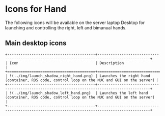 # Icons for Hand

The following icons will be available on the server laptop Desktop for launching and controlling the right, left and bimanual hands.

## Main desktop icons

```eval_rst
+----------------------------------------+----------------------------------------------------------------------------------------------+
| Icon                                   | Description                                                                                  | 
+========================================+==============================================================================================+
| !(../img/launch_shadow_right_hand.png) | Launches the right hand (container, ROS code, control loop on the NUC and GUI on the server) |
+----------------------------------------+----------------------------------------------------------------------------------------------+
| !(../img/launch_shadow_left_hand.png)  | Launches the left hand (container, ROS code, control loop on the NUC and GUI on the server)  |
+----------------------------------------+----------------------------------------------------------------------------------------------+
```
